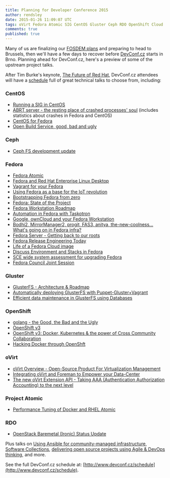 ```yaml
---
title: Planning for Developer Conference 2015
author: rendsley
date: 2015-01-26 11:09:07 UTC
tags: oVirt Fedora Atomic SIG CentOS Gluster Ceph RDO OpenShift Cloud
comments: true
published: true
---
```


Many of us are finalizing our [FOSDEM plans](http://community.redhat.com/blog/2015/01/find-us-at-fosdem/) and preparing to head to Brussels, then we'll have a few days to recover before [DevConf.cz](http://www.devconf.cz/) starts in Brno. Planning ahead for DevConf.cz, here's a preview of some of the upstream project talks.

After Tim Burke's keynote, [The Future of Red Hat](http://sched.co/2ABo), DevConf.cz attendees will have a [schedule](http://www.devconf.cz/schedule) full of great technical talks to choose from, including:

### CentOS

* [Running a SIG in CentOS](http://sched.co/2Bc5)
* [ABRT server - the resting place of crashed processes' soul](http://sched.co/2B1j) (includes statistics about crashes in Fedora and CentOS)
* [CentOS for Fedora](http://sched.co/2BY1)
* [Open Build Service, good, bad and ugly](http://sched.co/2BNp)

###  Ceph

* [Ceph FS development update](http://sched.co/2Bk5)

### Fedora

* [Fedora Atomic](http://sched.co/2AAh)
* [Fedora and Red Hat Enterprise Linux Desktop](http://sched.co/2AEe)
* [Vagrant for your Fedora](http://sched.co/2BCG)
* [Using Fedora as a base for the IoT revolution](http://sched.co/2BjC)
* [Bootstrapping Fedora from zero](http://sched.co/2CvN)
* [Fedora: State of the Project](http://sched.co/2AB8)
* [Fedora Workstation Roadmap](http://sched.co/2A94)
* [Automation in Fedora with Taskotron](http://sched.co/2BaU)
* [Google, ownCloud and your Fedora Workstation](http://sched.co/2ABb)
* [Bodhi2, MirrorManager2, progit, FAS3, anitya, the-new-coolness... What's going on in Fedora infra?](http://sched.co/2A9Y)
* [Fedora Server - Getting back to our roots](http://sched.co/2AAm)
* [Fedora Release Engineering Today](http://sched.co/2A9P)
* [Life of a Fedora Cloud image](http://sched.co/2AB0)
* [Discuss Environment and Stacks in Fedora](http://sched.co/2AA3)
* [SCE wide system assessment for upgrading Fedora](http://sched.co/2BiK)
* [Fedora Council Joint Session](http://sched.co/2BiL)

### Gluster

* [GlusterFS - Architecture & Roadmap](http://sched.co/29x4)  
* [Automatically deploying GlusterFS with Puppet-Gluster+Vagrant](http://sched.co/2B2E) 
* [Efficient data maintenance in GlusterFS using Databases](http://sched.co/2BaT)

### OpenShift

* [golang - the Good, the Bad and the Ugly](http://sched.co/2AH6)
* [OpenShift v3](http://sched.co/2B2C)
* [OpenShift v3: Docker, Kubernetes & the power of Cross Community Collaboration](http://sched.co/2BG8)
* [Hacking Docker through OpenShft](http://sched.co/2Bxj)

### oVirt

* [oVirt Overview - Open-Source Product For Virtualization Management](http://sched.co/2AHa)
* [Integrating oVirt and Foreman to Empower your Data-Center](http://sched.co/2B1f)
* [The new oVirt Extension API - Taking AAA (Authentication Authorization Accounting) to the next level](http://sched.co/2BA4)

### Project Atomic

* [Performance Tuning of Docker and RHEL Atomic]( http://sched.co/2AAQ)

### RDO

* [OpenStack Baremetal (Ironic) Status Update](http://sched.co/2ABL)

Plus talks on [Using Ansible for community-managed infrastructure](http://sched.co/2BIN), [Software Collections](http://sched.co/2CBR), [delivering open source projects using Agile & DevOps thinking](http://sched.co/2A9T), and more. 

See the full DevConf.cz schedule at: [http://www.devconf.cz/schedule](http://www.devconf.cz/schedule). 